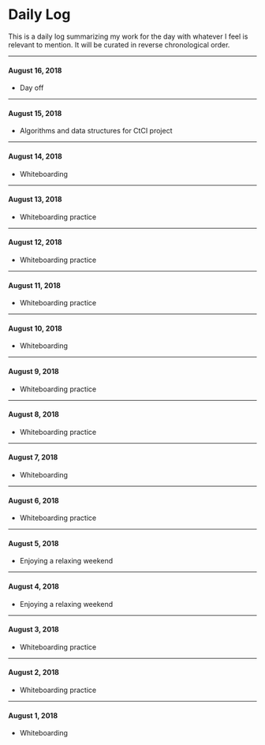 # Daily Log

This is a daily log summarizing my work for the day with whatever I feel is relevant to mention. It will be curated in reverse chronological order.

---

#### August 16, 2018

- Day off

---

#### August 15, 2018

- Algorithms and data structures for CtCI project

---

#### August 14, 2018

- Whiteboarding

---

#### August 13, 2018

- Whiteboarding practice

---

#### August 12, 2018

- Whiteboarding practice

---

#### August 11, 2018

- Whiteboarding practice

---

#### August 10, 2018

- Whiteboarding

---

#### August 9, 2018

- Whiteboarding practice

---

#### August 8, 2018

- Whiteboarding practice

---

#### August 7, 2018

- Whiteboarding

---

#### August 6, 2018

- Whiteboarding practice

---

#### August 5, 2018

- Enjoying a relaxing weekend

---

#### August 4, 2018

- Enjoying a relaxing weekend

---

#### August 3, 2018

- Whiteboarding practice

---

#### August 2, 2018

- Whiteboarding practice

---

#### August 1, 2018

- Whiteboarding